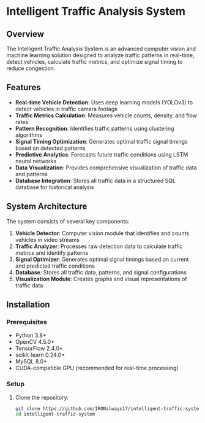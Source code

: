 # Intelligent Traffic Analysis System

## Overview

The Intelligent Traffic Analysis System is an advanced computer vision and machine learning solution designed to analyze traffic patterns in real-time, detect vehicles, calculate traffic metrics, and optimize signal timing to reduce congestion.

## Features

- **Real-time Vehicle Detection**: Uses deep learning models (YOLOv3) to detect vehicles in traffic camera footage
- **Traffic Metrics Calculation**: Measures vehicle counts, density, and flow rates
- **Pattern Recognition**: Identifies traffic patterns using clustering algorithms
- **Signal Timing Optimization**: Generates optimal traffic signal timings based on detected patterns
- **Predictive Analytics**: Forecasts future traffic conditions using LSTM neural networks
- **Data Visualization**: Provides comprehensive visualization of traffic data and patterns
- **Database Integration**: Stores all traffic data in a structured SQL database for historical analysis

## System Architecture

The system consists of several key components:

1. **Vehicle Detector**: Computer vision module that identifies and counts vehicles in video streams
2. **Traffic Analyzer**: Processes raw detection data to calculate traffic metrics and identify patterns
3. **Signal Optimizer**: Generates optimal signal timings based on current and predicted traffic conditions
4. **Database**: Stores all traffic data, patterns, and signal configurations
5. **Visualization Module**: Creates graphs and visual representations of traffic data

## Installation

### Prerequisites

- Python 3.8+
- OpenCV 4.5.0+
- TensorFlow 2.4.0+
- scikit-learn 0.24.0+
- MySQL 8.0+
- CUDA-compatible GPU (recommended for real-time processing)

### Setup

1. Clone the repository:
   ```bash
   git clone https://github.com/IRONalways17/intelligent-traffic-system.git
   cd intelligent-traffic-system
